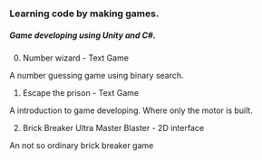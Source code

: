 ### Learning code by making games.

##### Game developing using Unity and C#.

0. Number wizard - Text Game

  A number guessing game using binary search.
  
1. Escape the prison - Text Game

  A introduction to game developing. Where only the motor is built. 

2. Brick Breaker Ultra Master Blaster - 2D interface

  An not so ordinary brick breaker game
